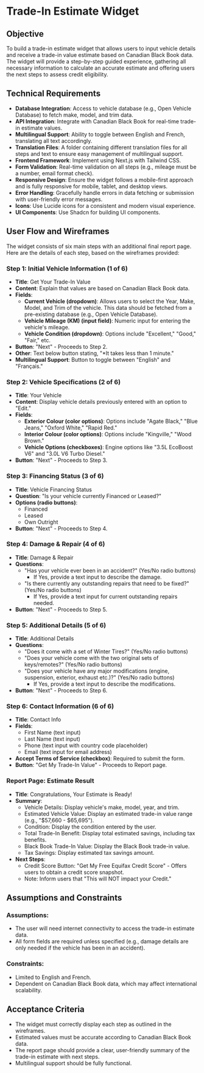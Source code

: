 # Trade-In Estimate Widget

## Objective
To build a trade-in estimate widget that allows users to input vehicle details and receive a trade-in value estimate based on Canadian Black Book data. The widget will provide a step-by-step guided experience, gathering all necessary information to calculate an accurate estimate and offering users the next steps to assess credit eligibility.

## Technical Requirements

- **Database Integration**: Access to vehicle database (e.g., Open Vehicle Database) to fetch make, model, and trim data.
- **API Integration**: Integrate with Canadian Black Book for real-time trade-in estimate values.
- **Multilingual Support**: Ability to toggle between English and French, translating all text accordingly.
- **Translation Files**: A folder containing different translation files for all steps and text to ensure easy management of multilingual support.
- **Frontend Framework**: Implement using Next.js with Tailwind CSS.
- **Form Validation**: Real-time validation on all steps (e.g., mileage must be a number, email format check).
- **Responsive Design**: Ensure the widget follows a mobile-first approach and is fully responsive for mobile, tablet, and desktop views.
- **Error Handling**: Gracefully handle errors in data fetching or submission with user-friendly error messages.
- **Icons**: Use Lucide icons for a consistent and modern visual experience.
- **UI Components**: Use Shadcn for building UI components.

## User Flow and Wireframes
The widget consists of six main steps with an additional final report page. Here are the details of each step, based on the wireframes provided:

### Step 1: Initial Vehicle Information (1 of 6)
- **Title**: Get Your Trade-In Value
- **Content**: Explain that values are based on Canadian Black Book data.
- **Fields**:
  - **Current Vehicle (dropdown)**: Allows users to select the Year, Make, Model, and Trim of the vehicle. This data should be fetched from a pre-existing database (e.g., Open Vehicle Database).
  - **Vehicle Mileage (KM) (input field)**: Numeric input for entering the vehicle's mileage.
  - **Vehicle Condition (dropdown)**: Options include "Excellent," "Good," "Fair," etc.
- **Button**: "Next" - Proceeds to Step 2.
- **Other**: Text below button stating, "*It takes less than 1 minute."
- **Multilingual Support**: Button to toggle between "English" and "Français."

### Step 2: Vehicle Specifications (2 of 6)
- **Title**: Your Vehicle
- **Content**: Display vehicle details previously entered with an option to "Edit."
- **Fields**:
  - **Exterior Colour (color options)**: Options include "Agate Black," "Blue Jeans," "Oxford White," "Rapid Red."
  - **Interior Colour (color options)**: Options include "Kingville," "Wood Brown."
  - **Vehicle Options (checkboxes)**: Engine options like "3.5L EcoBoost V6" and "3.0L V6 Turbo Diesel."
- **Button**: "Next" - Proceeds to Step 3.

### Step 3: Financing Status (3 of 6)
- **Title**: Vehicle Financing Status
- **Question**: "Is your vehicle currently Financed or Leased?"
- **Options (radio buttons)**:
  - Financed
  - Leased
  - Own Outright
- **Button**: "Next" - Proceeds to Step 4.

### Step 4: Damage & Repair (4 of 6)
- **Title**: Damage & Repair
- **Questions**:
  - "Has your vehicle ever been in an accident?" (Yes/No radio buttons)
    - If Yes, provide a text input to describe the damage.
  - "Is there currently any outstanding repairs that need to be fixed?" (Yes/No radio buttons)
    - If Yes, provide a text input for current outstanding repairs needed.
- **Button**: "Next" - Proceeds to Step 5.

### Step 5: Additional Details (5 of 6)
- **Title**: Additional Details
- **Questions**:
  - "Does it come with a set of Winter Tires?" (Yes/No radio buttons)
  - "Does your vehicle come with the two original sets of keys/remotes?" (Yes/No radio buttons)
  - "Does your vehicle have any major modifications (engine, suspension, exterior, exhaust etc.)?" (Yes/No radio buttons)
    - If Yes, provide a text input to describe the modifications.
- **Button**: "Next" - Proceeds to Step 6.

### Step 6: Contact Information (6 of 6)
- **Title**: Contact Info
- **Fields**:
  - First Name (text input)
  - Last Name (text input)
  - Phone (text input with country code placeholder)
  - Email (text input for email address)
- **Accept Terms of Service (checkbox)**: Required to submit the form.
- **Button**: "Get My Trade-In Value" - Proceeds to Report page.

### Report Page: Estimate Result
- **Title**: Congratulations, Your Estimate is Ready!
- **Summary**:
  - Vehicle Details: Display vehicle's make, model, year, and trim.
  - Estimated Vehicle Value: Display an estimated trade-in value range (e.g., "$57,660 - $65,695").
  - Condition: Display the condition entered by the user.
  - Total Trade-In Benefit: Display total estimated savings, including tax benefits.
  - Black Book Trade-In Value: Display the Black Book trade-in value.
  - Tax Savings: Display estimated tax savings amount.
- **Next Steps**:
  - Credit Score Button: "Get My Free Equifax Credit Score" - Offers users to obtain a credit score snapshot.
  - Note: Inform users that "This will NOT impact your Credit."

## Assumptions and Constraints

### Assumptions:
- The user will need internet connectivity to access the trade-in estimate data.
- All form fields are required unless specified (e.g., damage details are only needed if the vehicle has been in an accident).

### Constraints:
- Limited to English and French.
- Dependent on Canadian Black Book data, which may affect international scalability.

## Acceptance Criteria
- The widget must correctly display each step as outlined in the wireframes.
- Estimated values must be accurate according to Canadian Black Book data.
- The report page should provide a clear, user-friendly summary of the trade-in estimate with next steps.
- Multilingual support should be fully functional.